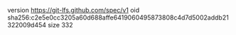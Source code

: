 version https://git-lfs.github.com/spec/v1
oid sha256:c2e5e0cc3205a60d688affe6419060495873808c4d7d5002addb21322009d454
size 332
